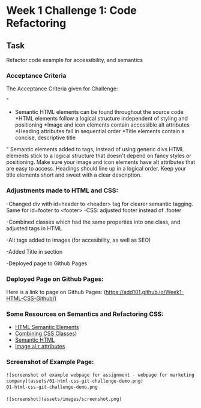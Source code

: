 # Week 1 Challenge 1: Code Refactoring

## Task 

Refactor code example for accessibility, and semantics 

### Acceptance Criteria

The Acceptance Criteria given for Challenge:

"
* Semantic HTML elements can be found throughout the source code
*HTML elements follow a logical structure independent of styling and positioning
*Image and icon elements contain accessible alt attributes
*Heading attributes fall in sequential order
*Title elements contain a concise, descriptive title

"
Semantic elements added to tags, instead of using generic divs
HTML elements stick to a logical structure that doesn't depend on fancy styles or positioning.
Make sure your image and icon elements have alt attributes that are easy to access.
Headings should line up in a logical order.
Keep your title elements short and sweet with a clear description.

### Adjustments made to HTML and CSS:
-Changed div with id=header to \<header\> tag for clearer semantic tagging. Same for id=footer to \<footer\> 
-CSS: adjusted footer instead of .footer

-Combined classes which had the same properties into one class, and adjusted tags in HTML

-Alt tags added to images (for accesibility, as well as SEO)

-Added Title in <head> section

-Deployed page to Github Pages

### Deployed Page on Github Pages:
Here is a link to page on Github Pages: (https://add101.github.io/Week1-HTML-CSS-Github/)



### Some Resources on Semantics and Refactoring CSS:
* [HTML Semantic Elements](https://www.w3schools.com/html/html5_semantic_elements.asp)
* [Combining CSS Classes](https://www.youtube.com/watch?v=JxCQ1Jl75Ek))
* [Semantic HTML](https://www.w3schools.com/html/html5_semantic_elements.asp)
* [Image `alt` attributes](https://www.w3schools.com/tags/att_img_alt.asp)

### Screenshot of Example Page:

    ![screenshot of example webpage for assignment - webpage for marketing company](assets/01-html-css-git-challenge-demo.png)
    01-html-css-git-challenge-demo.png

    ![screenshot](assets/images/screenshot.png)

